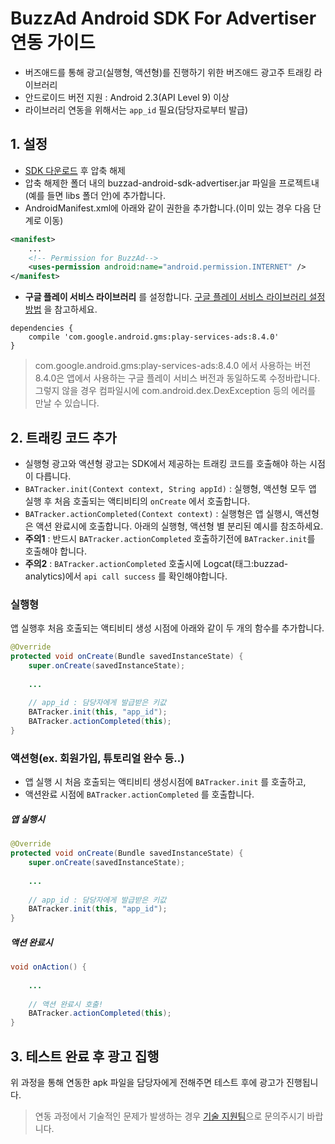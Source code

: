 # BuzzAd Android SDK For Advertiser 연동 가이드
- 버즈애드를 통해 광고(실행형, 액션형)를 진행하기 위한 버즈애드 광고주 트래킹 라이브러리
- 안드로이드 버전 지원 : Android 2.3(API Level 9) 이상
- 라이브러리 연동을 위해서는 `app_id` 필요(담당자로부터 발급)

## 1. 설정
- [SDK 다운로드](https://github.com/Buzzvil/buzzad-android-sdk-advertiser/archive/master.zip) 후 압축 해제
- 압축 해제한 폴더 내의 buzzad-android-sdk-advertiser.jar 파일을 프로젝트내(예를 들면 libs 폴더 안)에 추가합니다.
- AndroidManifest.xml에 아래와 같이 권한을 추가합니다.(이미 있는 경우 다음 단계로 이동)

```Xml
<manifest>
    ...
    <!-- Permission for BuzzAd-->
    <uses-permission android:name="android.permission.INTERNET" />
</manifest>
```

- **구글 플레이 서비스 라이브러리** 를 설정합니다. [구글 플레이 서비스 라이브러리 설정방법](https://developers.google.com/android/guides/setup) 을 참고하세요.

```Gradle
dependencies {
    compile 'com.google.android.gms:play-services-ads:8.4.0'
}

```

> com.google.android.gms:play-services-ads:8.4.0 에서 사용하는 버전 8.4.0은 앱에서 사용하는 구글 플레이 서비스 버전과 동일하도록 수정바랍니다. 그렇지 않을 경우 컴파일시에 com.android.dex.DexException 등의 에러를 만날 수 있습니다.

## 2. 트래킹 코드 추가
- 실행형 광고와 액션형 광고는 SDK에서 제공하는 트래킹 코드를 호출해야 하는 시점이 다릅니다.
- `BATracker.init(Context context, String appId)` : 실행형, 액션형 모두 앱 실행 후 처음 호출되는 액티비티의 `onCreate` 에서 호출합니다.
- `BATracker.actionCompleted(Context context)` : 실행형은 앱 실행시, 액션형은 액션 완료시에 호출합니다. 아래의 실행형, 액션형 별 분리된 예시를 참조하세요.
- **주의1** : 반드시 `BATracker.actionCompleted` 호출하기전에 `BATracker.init`를 호출해야 합니다.
- **주의2** : `BATracker.actionCompleted` 호출시에 Logcat(태그:buzzad-analytics)에서 `api call success` 를 확인해야합니다.

### 실행형
앱 실행후 처음 호출되는 액티비티 생성 시점에 아래와 같이 두 개의 함수를 추가합니다.

```Java
@Override
protected void onCreate(Bundle savedInstanceState) {
	super.onCreate(savedInstanceState);
	
	...
	
	// app_id : 담당자에게 발급받은 키값
	BATracker.init(this, "app_id");
	BATracker.actionCompleted(this);
}
```

### 액션형(ex. 회원가입, 튜토리얼 완수 등..)
- 앱 실행 시 처음 호출되는 액티비티 생성시점에  `BATracker.init` 를 호출하고,
- 액션완료 시점에 `BATracker.actionCompleted` 를 호출합니다.

##### 앱 실행시
```Java
@Override
protected void onCreate(Bundle savedInstanceState) {
	super.onCreate(savedInstanceState);
	
	...
	
	// app_id : 담당자에게 발급받은 키값
	BATracker.init(this, "app_id");
}
```

##### 액션 완료시
```Java
void onAction() {
	
	...
	
	// 액션 완료시 호출!
	BATracker.actionCompleted(this);
}
```

## 3. 테스트 완료 후 광고 집행
위 과정을 통해 연동한 apk 파일을 담당자에게 전해주면 테스트 후에 광고가 진행됩니다.

> 연동 과정에서 기술적인 문제가 발생하는 경우 [기술 지원팀](mailto:tech-support@buzzvil.com)으로 문의주시기 바랍니다.
